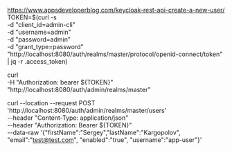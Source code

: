 https://www.appsdeveloperblog.com/keycloak-rest-api-create-a-new-user/
TOKEN=$(curl -s \
  -d "client_id=admin-cli" \
  -d "username=admin" \
  -d "password=admin" \
  -d "grant_type=password" \
  "http://localhost:8080/auth/realms/master/protocol/openid-connect/token" | jq -r .access_token)

curl \
  -H "Authorization: bearer ${TOKEN}" \
  "http://localhost:8080/auth/admin/realms/master"


curl --location --request POST 'http://localhost:8080/auth/admin/realms/master/users' \
--header "Content-Type: application/json" \
--header "Authorization: Bearer ${TOKEN}" \
--data-raw '{"firstName":"Sergey","lastName":"Kargopolov", "email":"test@test.com", "enabled":"true", "username":"app-user"}'
